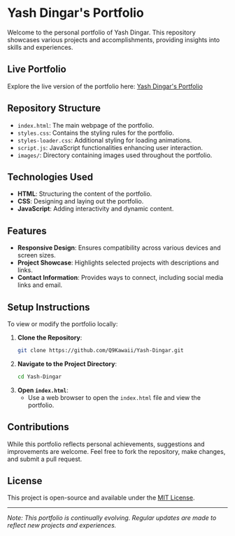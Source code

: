 # Yash Dingar's Portfolio

Welcome to the personal portfolio of Yash Dingar. This repository showcases various projects and accomplishments, providing insights into skills and experiences.

## Live Portfolio

Explore the live version of the portfolio here: [Yash Dingar's Portfolio](https://q9kawaii.github.io/Yash-Dingar/)

## Repository Structure

- `index.html`: The main webpage of the portfolio.
- `styles.css`: Contains the styling rules for the portfolio.
- `styles-loader.css`: Additional styling for loading animations.
- `script.js`: JavaScript functionalities enhancing user interaction.
- `images/`: Directory containing images used throughout the portfolio.

## Technologies Used

- **HTML**: Structuring the content of the portfolio.
- **CSS**: Designing and laying out the portfolio.
- **JavaScript**: Adding interactivity and dynamic content.

## Features

- **Responsive Design**: Ensures compatibility across various devices and screen sizes.
- **Project Showcase**: Highlights selected projects with descriptions and links.
- **Contact Information**: Provides ways to connect, including social media links and email.

## Setup Instructions

To view or modify the portfolio locally:

1. **Clone the Repository**:
   ```bash
   git clone https://github.com/Q9Kawaii/Yash-Dingar.git
   ```
2. **Navigate to the Project Directory**:
   ```bash
   cd Yash-Dingar
   ```
3. **Open `index.html`**:
   - Use a web browser to open the `index.html` file and view the portfolio.

## Contributions

While this portfolio reflects personal achievements, suggestions and improvements are welcome. Feel free to fork the repository, make changes, and submit a pull request.

## License

This project is open-source and available under the [MIT License](LICENSE).

---

*Note: This portfolio is continually evolving. Regular updates are made to reflect new projects and experiences.*
